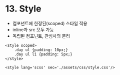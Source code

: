 # 13. Style

- 컴포넌트에 한정된(scoped) 스타일 적용
- inline과 src 모두 가능
- 독립된 컴포넌트, 관심사의 분리

```HAML
<style scoped>
    .day ul {padding: 10px;}
    .day ul li {padding: 5px;}
</style>
```

```HAML
<style lang='scss' sec='./assets/css/style.css'/>
```